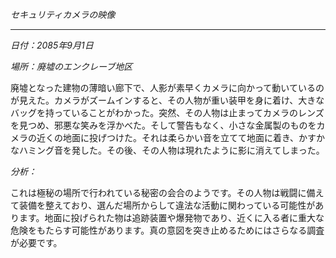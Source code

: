 _セキュリティカメラの映像_

---

_日付：2085年9月1日_

_場所：廃墟のエンクレーブ地区_

廃墟となった建物の薄暗い廊下で、人影が素早くカメラに向かって動いているのが見えた。カメラがズームインすると、その人物が重い装甲を身に着け、大きなバッグを持っていることがわかった。突然、その人物は止まってカメラのレンズを見つめ、邪悪な笑みを浮かべた。そして警告もなく、小さな金属製のものをカメラの近くの地面に投げつけた。それは柔らかい音を立てて地面に着き、かすかなハミング音を発した。その後、その人物は現れたように影に消えてしまった。

_分析：_

これは極秘の場所で行われている秘密の会合のようです。その人物は戦闘に備えて装備を整えており、選んだ場所からして違法な活動に関わっている可能性があります。地面に投げられた物は追跡装置や爆発物であり、近くに入る者に重大な危険をもたらす可能性があります。真の意図を突き止めるためにはさらなる調査が必要です。
